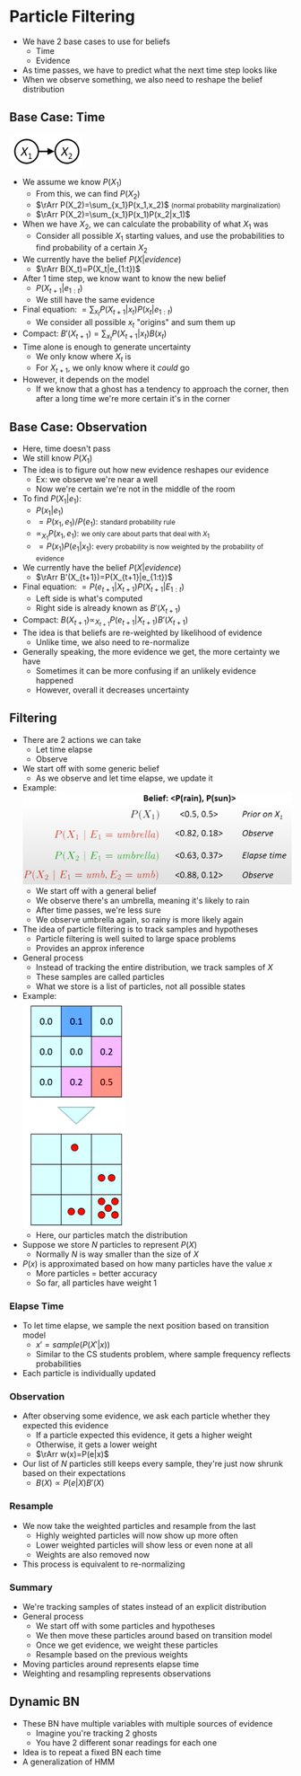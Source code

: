 # Particle Filtering
- We have 2 base cases to use for beliefs
    - Time
    - Evidence
- As time passes, we have to predict what the next time step looks like
- When we observe something, we also need to reshape the belief distribution

## Base Case: Time
![time](images/L14/image.png)
- We assume we know $P(X_1)$
    - From this, we can find $P(X_2)$
    - $\rArr P(X_2)=\sum_{x_1}P(x_1,x_2)$ <small>(normal probability marginalization)</small>
    - $\rArr P(X_2)=\sum_{x_1}P(x_1)P(x_2|x_1)$
- When we have $X_2$, we can calculate the probability of what $X_1$ was
    - Consider all possible $X_1$ starting values, and use the probabilities to find probability of a certain $X_2$
- We currently have the belief $P(X|evidence)$
    - $\rArr B(X_t)=P(X_t|e_{1:t})$
- After 1 time step, we know want to know the new belief
    - $P(X_{t+1}|e_{1:t})$
    - We still have the same evidence
- Final equation: $=\sum_{x_t}P(X_{t+1}|x_t)P(x_t|e_{1:t})$
    - We consider all possible $x_t$ "origins" and sum them up
- Compact: $B'(X_{t+1})=\sum_{x_t}P(X_{t+1}|x_t)B(x_t)$
- Time alone is enough to generate uncertainty
    - We only know where $X_t$ is
    - For $X_{t+1}$, we only know where it *could* go
- However, it depends on the model
    - If we know that a ghost has a tendency to approach the corner, then after a long time we're more certain it's in the corner

## Base Case: Observation
- Here, time doesn't pass
- We still know $P(X_1)$
- The idea is to figure out how new evidence reshapes our evidence
    - Ex: we observe we're near a well
    - Now we're certain we're not in the middle of the room
- To find $P(X_1|e_1)$:
    - $P(x_1|e_1)$
    - $=P(x_1,e_1)/P(e_1)$: <small>standard probability rule</small>
    - $\propto_{X_1}P(x_1,e_1)$: <small>we only care about parts that deal with $X_1$</small>
    - $=P(x_1)P(e_1|x_1)$: <small>every probability is now weighted by the probability of evidence</small>
- We currently have the belief $P(X|evidence)$
    - $\rArr B'(X_{t+1})=P(X_{t+1}|e_{1:t})$
- Final equation: $=P(e_{t+1}|X_{t+1})P(X_{t+1}|E_{1:t})$
    - Left side is what's computed
    - Right side is already known as $B'(X_{t+1})$
- Compact: $B(X_{t+1}) \propto_{X_{t+1}} P(e_{t+1}|X_{t+1})B'(X_{t+1})$
- The idea is that beliefs are re-weighted by likelihood of evidence
    - Unlike time, we also need to re-normalize
- Generally speaking, the more evidence we get, the more certainty we have
    - Sometimes it can be more confusing if an unlikely evidence happened
    - However, overall it decreases uncertainty

## Filtering
- There are 2 actions we can take
    - Let time elapse
    - Observe
- We start off with some generic belief
    - As we observe and let time elapse, we update it
- Example:<bR>![particle filter](images/L14/image-1.png)
    - We start off with a general belief
    - We observe there's an umbrella, meaning it's likely to rain
    - After time passes, we're less sure
    - We observe umbrella again, so rainy is more likely again
- The idea of particle filtering is to track samples and hypotheses
    - Particle filtering is well suited to large space problems
    - Provides an approx inference
- General process
    - Instead of tracking the entire distribution, we track samples of $X$
    - These samples are called particles
    - What we store is a list of particles, not all possible states
- Example:<br>![particles](images/L14/image-2.png)
    - Here, our particles match the distribution
- Suppose we store $N$ particles to represent $P(X)$
    - Normally $N$ is way smaller than the size of $X$
- $P(x)$ is approximated based on how many particles have the value $x$
    - More particles = better accuracy
    - So far, all particles have weight 1

### Elapse Time
- To let time elapse, we sample the next position based on transition model
    - $x'=sample(P(X'|x))$
    - Similar to the CS students problem, where sample frequency reflects probabilities
- Each particle is individually updated

### Observation
- After observing some evidence, we ask each particle whether they expected this evidence
    - If a particle expected this evidence, it gets a higher weight
    - Otherwise, it gets a lower weight
    - $\rArr w(x)=P(e|x)$
- Our list of $N$ particles still keeps every sample, they're just now shrunk based on their expectations
    - $B(X)\propto P(e|X)B'(X)$

### Resample
- We now take the weighted particles and resample from the last
    - Highly weighted particles will now show up more often
    - Lower weighted particles will show less or even none at all
    - Weights are also removed now
- This process is equivalent to re-normalizing

### Summary
- We're tracking samples of states instead of an explicit distribution
- General process
    - We start off with some particles and hypotheses
    - We then move these particles around based on transition model
    - Once we get evidence, we weight these particles
    - Resample based on the previous weights
- Moving particles around represents elapse time
- Weighting and resampling represents observations

## Dynamic BN
- These BN have multiple variables with multiple sources of evidence
    - Imagine you're tracking 2 ghosts
    - You have 2 different sonar readings for each one
- Idea is to repeat a fixed BN each time
- A generalization of HMM
